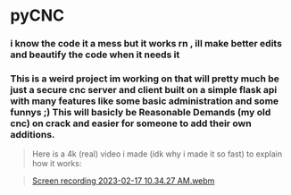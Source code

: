 # pyCNC
### i know the code it a mess but it works rn , ill make better edits and beautify the code when it needs it

### This is a weird project im working on that will pretty much be just a secure cnc server and client built on a simple flask api with many features like some basic administration and some funnys ;) This will basicly be Reasonable Demands (my old cnc) on crack and easier for someone to add their own additions.
> Here is a 4k (real) video i made (idk why i made it so fast) to explain how it works:

> [Screen recording 2023-02-17 10.34.27 AM.webm](https://user-images.githubusercontent.com/66269103/219711368-1a61bdf9-4cbc-4c71-bc1d-7fef3a79c1d3.webm)
